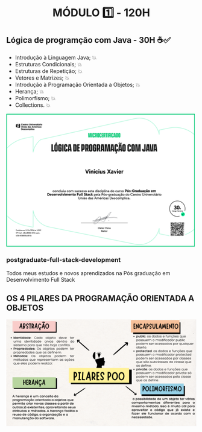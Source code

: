 <h1 align="center"> MÓDULO 1️⃣ - 120H </h1>

## Lógica de programção com Java - 30H ☕️✅
- Introdução à Linguagem Java; 💥
- Estruturas Condicionais; 💥
- Estruturas de Repetição; 💥
- Vetores e Matrizes; 💥
- Introdução à Programação Orientada 
a Objetos; 💥
- Herança; 💥
- Polimorfismo; 💥
- Collections. 💥
<img width="500" src = "https://github.com/ViniciusSXavier999/Assets/blob/main/P%C3%B3sGradua%C3%A7%C3%A3o/Microcertificado%20-%20L%C3%B3gica%20de%20Programa%C3%A7%C3%A3o%20com%20Java.png" />


### postgraduate-full-stack-development
Todos meus estudos e novos aprendizados na Pós graduação em Desenvolvimento Full Stack

##  OS 4 PILARES DA PROGRAMAÇÃO ORIENTADA A OBJETOS
<img  width="700" src ="https://github.com/ViniciusSXavier999/Assets/blob/main/P%C3%B3sGradua%C3%A7%C3%A3o/pilaresPOOmapamental.png" />
